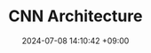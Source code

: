 ---
title: CNN Architecture
date: 2024-07-08 14:10:42 +09:00
categories: [CNN]
tags: [Deep Learning, Study, Convolutional Neural Network, CNN, CNN Architectures]		# TAG는 반드시 소문자로 이루어져야함!
---